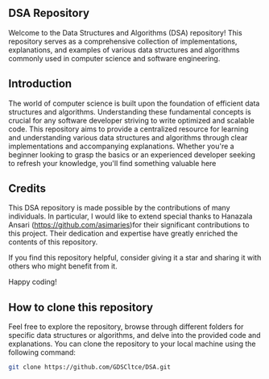 
## DSA Repository

Welcome to the Data Structures and Algorithms (DSA) repository! This repository serves as a comprehensive collection of implementations, explanations, and examples of various data structures and algorithms commonly used in computer science and software engineering.

## Introduction
The world of computer science is built upon the foundation of efficient data structures and algorithms. Understanding these fundamental concepts is crucial for any software developer striving to write optimized and scalable code.
This repository aims to provide a centralized resource for learning and understanding various data structures and algorithms through clear implementations and accompanying explanations. Whether you're a beginner looking to grasp the basics or an experienced developer seeking to refresh your knowledge, you'll find something valuable here


## Credits
This DSA repository is made possible by the contributions of many individuals. In particular, I would like to extend special thanks to Hanazala Ansari (https://github.com/asimaries)for their significant contributions to this project. Their dedication and expertise have greatly enriched the contents of this repository.

If you find this repository helpful, consider giving it a star and sharing it with others who might benefit from it.

Happy coding!

## How to clone this repository

Feel free to explore the repository, browse through different folders for specific data structures or algorithms, and delve into the provided code and explanations. You can clone the repository to your local machine using the following command:

```bash
git clone https://github.com/GDSCltce/DSA.git
